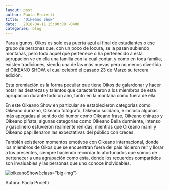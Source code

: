 ```yaml
---
layout: post
author: Paola Proietti
title:  "Oikeano Show"
date:   2018-04-11 15:00:00 -0400
categories: blog
---
```


Para algunos, Oikos es solo esa puerta azul al final de estudiantes o ese grupo de personas que, con un poco de locura, se la pasan subiendo montañas, pero todo aquel que pertenece o ha pertenecido a esta agrupación ve en ella una familia con la cuál contar, y como en toda familia, existen tradiciones, siendo una de las más nuevas pero no menos divertida el OIKEANO SHOW, el cual celebró el pasado 23 de Marzo su tercera edición.

Esta premiación es la forma peculiar que tiene Oikos de galardonar y hacer notar las destrezas y talentos que caracterizaron a los miembros de esta agrupación durante todo un año, tanto en la montaña como fuera de ella.

En este Oikeano Show  en particular se establecieron categorías como Oikeano durazno, Oikeano fotógrafo, Oikeano solidario, e incluso algunas más apegadas al sentido del humor como Oikeano frase, Oikeano chinazo y Oikeano piñata; algunas categorías como Oikeano Bella durmiente, intenso y gasolinero estuvieron realmente reñidas, mientras que Oikeano mami y Oikeano papi llenaron las expectativas del público con creces. 

También existieron momentos emotivos con Oikeano internacional, donde los miembros de Oikos que se encuentran fuera del país hicieron reír y llorar a los presentes, siempre haciendo recordar lo afortunados que somos de pertenecer a una agrupación como esta, donde los recuerdos compartidos son invaluables y las personas que uno conoce inolvidables.

![oikeanoShow](https://gdurl.com/B7eX){:class="big-img"}

Autora: Paola Proietti
